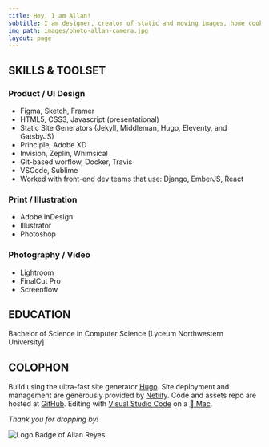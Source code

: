 ```yaml
---
title: Hey, I am Allan!
subtitle: I am designer, creator of static and moving images, home cook, husband and a proud father.
img_path: images/photo-allan-camera.jpg
layout: page
---
```



## SKILLS & TOOLSET

### Product / UI Design

- Figma, Sketch, Framer
- HTML5, CSS3, Javascript (presentational)
- Static Site Generators (Jekyll, Middleman, Hugo, Eleventy, and GatsbyJS)
- Principle, Adobe XD
- Invision, Zeplin, Whimsical
- Git-based worflow, Docker, Travis
- VSCode, Sublime
- Worked with front-end dev teams that use: Django, EmberJS, React

### Print / Illustration

- Adobe InDesign
- Illustrator
- Photoshop

### Photography / Video

- Lightroom
- FinalCut Pro
- Screenflow

## EDUCATION

Bachelor of Science in Computer Science [Lyceum Northwestern University]


## COLOPHON

Build using the ultra-fast site generator [Hugo](https://gohugo.io/). Site deployment and management are generously provided by [Netlify](https://www.netlify.com/). Code and assets repo are hosted at [GitHub](https://github.com/). Editing with [Visual Studio Code](https://code.visualstudio.com/) on a [ Mac](https://www.apple.com/mac/).


*Thank you for dropping by!*

![Logo Badge of Allan Reyes](/images/ar-logo-purple.svg)

